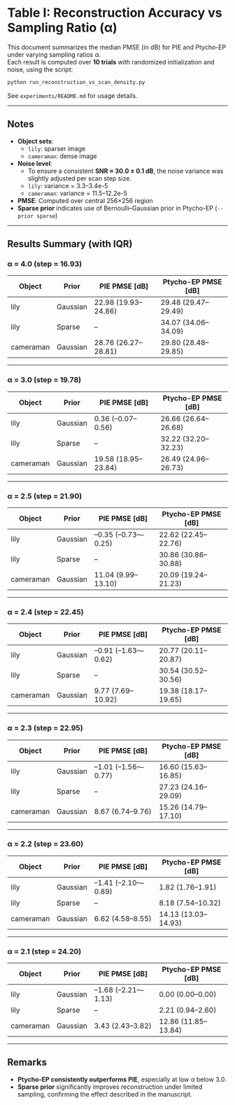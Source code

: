 
# Table I: Reconstruction Accuracy vs Sampling Ratio (α)

This document summarizes the median PMSE (in dB) for PIE and Ptycho-EP under varying sampling ratios α.  
Each result is computed over **10 trials** with randomized initialization and noise, using the script:

```bash
python run_reconstruction_vs_scan_density.py
```

See `experiments/README.md` for usage details.

---

## Notes

- **Object sets**:
  - `lily`: sparser image
  - `cameraman`: dense image
- **Noise level**:
  - To ensure a consistent **SNR ≈ 30.0 ± 0.1 dB**, the noise variance was slightly adjusted per scan step size.
  - `lily`: variance = 3.3–3.4e-5
  - `cameraman`: variance = 11.5–12.2e-5
- **PMSE**: Computed over central 256×256 region
- **Sparse prior** indicates use of Bernoulli–Gaussian prior in Ptycho-EP (`--prior sparse`)

---

## Results Summary (with IQR)

### α = 4.0 (step = 16.93)

| Object    | Prior    | PIE PMSE [dB]           | Ptycho-EP PMSE [dB]        |
|-----------|----------|-------------------------|-----------------------------|
| lily      | Gaussian | 22.98 (19.93–24.86)     | 29.48 (29.47–29.49)         |
| lily      | Sparse   | –                       | 34.07 (34.06–34.09)         |
| cameraman | Gaussian | 28.76 (26.27–28.81)     | 29.80 (28.48–29.85)         |

---

### α = 3.0 (step = 19.78)

| Object    | Prior    | PIE PMSE [dB]           | Ptycho-EP PMSE [dB]        |
|-----------|----------|-------------------------|-----------------------------|
| lily      | Gaussian | 0.36 (–0.07–0.56)       | 26.66 (26.64–26.68)         |
| lily      | Sparse   | –                       | 32.22 (32.20–32.23)         |
| cameraman | Gaussian | 19.58 (18.95–23.84)     | 26.49 (24.96–26.73)         |

---

### α = 2.5 (step = 21.90)

| Object    | Prior    | PIE PMSE [dB]           | Ptycho-EP PMSE [dB]        |
|-----------|----------|-------------------------|-----------------------------|
| lily      | Gaussian | –0.35 (–0.73––0.25)     | 22.62 (22.45–22.76)         |
| lily      | Sparse   | –                       | 30.86 (30.86–30.88)         |
| cameraman | Gaussian | 11.04 (9.99–13.10)      | 20.09 (19.24–21.23)         |

---

### α = 2.4 (step = 22.45)

| Object    | Prior    | PIE PMSE [dB]           | Ptycho-EP PMSE [dB]        |
|-----------|----------|-------------------------|-----------------------------|
| lily      | Gaussian | –0.91 (–1.63––0.62)     | 20.77 (20.11–20.87)         |
| lily      | Sparse   | –                       | 30.54 (30.52–30.56)         |
| cameraman | Gaussian | 9.77 (7.69–10.92)       | 19.38 (18.17–19.65)         |

---

### α = 2.3 (step = 22.95)

| Object    | Prior    | PIE PMSE [dB]           | Ptycho-EP PMSE [dB]        |
|-----------|----------|-------------------------|-----------------------------|
| lily      | Gaussian | –1.01 (–1.56––0.77)     | 16.60 (15.63–16.85)         |
| lily      | Sparse   | –                       | 27.23 (24.16–29.09)         |
| cameraman | Gaussian | 8.67 (6.74–9.76)        | 15.26 (14.79–17.10)         |

---

### α = 2.2 (step = 23.60)

| Object    | Prior    | PIE PMSE [dB]           | Ptycho-EP PMSE [dB]        |
|-----------|----------|-------------------------|-----------------------------|
| lily      | Gaussian | –1.41 (–2.10––0.89)     | 1.82 (1.76–1.91)            |
| lily      | Sparse   | –                       | 8.18 (7.54–10.32)           |
| cameraman | Gaussian | 6.62 (4.58–8.55)        | 14.13 (13.03–14.93)         |

---

### α = 2.1 (step = 24.20)

| Object    | Prior    | PIE PMSE [dB]           | Ptycho-EP PMSE [dB]        |
|-----------|----------|-------------------------|-----------------------------|
| lily      | Gaussian | –1.68 (–2.21––1.13)     | 0.00 (0.00–0.00)            |
| lily      | Sparse   | –                       | 2.21 (0.94–2.60)            |
| cameraman | Gaussian | 3.43 (2.43–3.82)        | 12.86 (11.85–13.84)         |

---

## Remarks

- **Ptycho-EP consistently outperforms PIE**, especially at low α below 3.0.
- **Sparse prior** significantly improves reconstruction under limited sampling, confirming the effect described in the manuscript.
